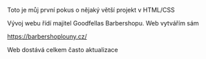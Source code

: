 Toto je můj první pokus o nějaký větší projekt v HTML/CSS


Vývoj webu řídí majitel Goodfellas Barbershopu. Web vytvářím sám

https://barbershoplouny.cz/


Web dostává celkem často aktualizace
